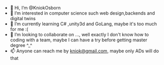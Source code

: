- 👋 Hi, I’m @KniokOsborn
- 👀 I’m interested in computer science such web design,backends and digital twins
- 🌱 I’m currently learning C# ,unity3d and GoLang, maybe it's too much for me :(
- 💞️ I’m looking to collaborate on ..., well exactly I don't know how to coding with a team, maybe I can have a try before getting master degree ^_^
- 📫 Anyone can reach me by kniok@gmail.com, maybe only ADs will do that

<!---
KniokOsborn/KniokOsborn is a ✨ special ✨ repository because its `README.md` (this file) appears on your GitHub profile.
You can click the Preview link to take a look at your changes.
--->
